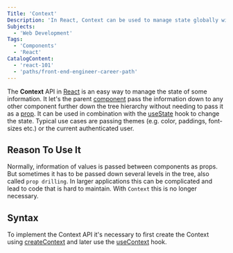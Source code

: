 ```yaml
---
Title: 'Context'
Description: 'In React, Context can be used to manage state globally without the need of prop drilling.'
Subjects:
  - 'Web Development'
Tags:
  - 'Components'
  - 'React'
CatalogContent:
  - 'react-101'
  - 'paths/front-end-engineer-career-path'
---
```


The **Context** API in [React](https://www.codecademy.com/resources/docs/react) is an easy way to manage the state of some information. It let's the parent [component](https://www.codecademy.com/resources/docs/react/components) pass the information down to any other component further down the tree hierarchy without needing to pass it as a [prop](https://www.codecademy.com/resources/docs/react/props).
It can be used in combination with the [useState](https://www.codecademy.com/resources/docs/react/hooks/useState) hook to change the state. Typical use cases are passing themes (e.g. color, paddings, font-sizes etc.) or the current authenticated user.

## Reason To Use It

Normally, information of values is passed between components as props. But sometimes it has to be passed down several levels in the tree, also called `prop drilling`. In larger applications this can be complicated and lead to code that is hard to maintain. With `Context` this is no longer necessary.

## Syntax

To implement the Context API it's necessary to first create the Context using [createContext](https://www.codecademy.com/resources/docs/react/context/createContext) and later use the [useContext](https://www.codecademy.com/resources/docs/react/hooks/useContext) hook.
